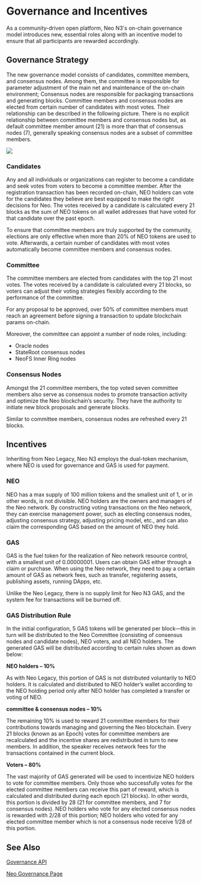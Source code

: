 # Governance and Incentives

As a community-driven open platform, Neo N3's on-chain governance model introduces new, essential roles along with an incentive model to ensure that all participants are rewarded accordingly. 

## Governance Strategy

The new governance model consists of candidates, committee members, and consensus nodes. Among them, the committee is responsible for parameter adjustment of the main net and maintenance of the on-chain environment; Consensus nodes are responsible for packaging transactions and generating blocks. Committee members and consensus nodes are elected from certain number of candidates with most votes. Their relationship can be described in the following picture. There is no explicit relationship between committee members and consensus nodes but, as default committee member amount (21) is more than that of consensus nodes (7), generally speaking consensus nodes are a subset of committee members.

![](images/candidateRelationship.png)



### Candidates

Any and all individuals or organizations can register to become a candidate and seek votes from voters to become a committee member. After the registration transaction has been recorded on-chain, NEO holders can vote for the candidates they believe are best equipped to make the right decisions for Neo. The votes received by a candidate is calculated every 21 blocks as the sum of NEO tokens on all wallet addresses that have voted for that candidate over the past epoch. 

To ensure that committee members are truly supported by the community, elections are only effective when more than 20% of NEO tokens are used to vote. Afterwards, a certain number of candidates with most votes automatically become committee members and consensus nodes.

### Committee

The committee members are elected from candidates with the top 21 most votes. The votes received by a candidate is calculated every 21 blocks, so voters can adjust their voting strategies flexibly according to the performance of the committee.

For any proposal to be approved, over 50% of committee members must reach an agreement before signing a transaction to update blockchain params on-chain.  

Moreover, the committee can appoint a number of node roles, including:

- Oracle nodes
- StateRoot consensus nodes
- NeoFS Inner Ring nodes

### Consensus Nodes 

Amongst the 21 committee members, the top voted seven committee members also serve as consensus nodes to promote transaction activity and optimize the Neo blockchain’s security. They have the authority to initiate new block proposals and generate blocks. 

Similar to committee members, consensus nodes are refreshed every 21 blocks.

## Incentives

Inheriting from Neo Legacy, Neo N3 employs the dual-token mechanism, where NEO is used for governance and GAS is used for payment.

### NEO

NEO has a max supply of 100 million tokens and the smallest unit of 1, or in other words, is not divisible. NEO holders are the owners and managers of the Neo network. By constructing voting transactions on the Neo network, they can exercise management power, such as electing consensus nodes, adjusting consensus strategy, adjusting pricing model, etc., and can also claim the corresponding GAS based on the amount of NEO they hold.

### GAS

GAS is the fuel token for the realization of Neo network resource control, with a smallest unit of 0.00000001. Users can obtain GAS either through a claim or purchase. When using the Neo network, they need to pay a certain amount of GAS as network fees, such as transfer, registering assets, publishing assets, running DApps, etc.

Unlike the Neo Legacy, there is no supply limit for Neo N3 GAS, and the system fee for transactions will be burned off.

### GAS Distribution Rule  

In the initial configuration, 5 GAS tokens will be generated per block—this in turn will be distributed to the Neo Committee (consisting of consensus nodes and candidate nodes), NEO voters, and all NEO holders. The generated GAS will be distributed according to certain rules shown as down below:

**NEO holders – 10%**

As with Neo Legacy, this portion of GAS is not distributed voluntarily to NEO holders. It is calculated and distributed to NEO holder’s wallet according to the NEO holding period only after NEO holder has completed a transfer or voting of NEO. 

**committee & consensus nodes – 10%** 

The remaining 10% is used to reward 21 committee members for their contributions towards managing and governing the Neo blockchain. Every 21 blocks (known as an Epoch) votes for committee members are recalculated and the incentive shares are redistributed in turn to new members. In addition, the speaker receives network fees for the transactions contained in the current block.

**Voters – 80%**

The vast majority of GAS generated will be used to incentivize NEO holders to vote for committee members. Only those who successfully votes for the elected committee members can receive this part of reward, which is calculated and distributed during each epoch (21 blocks). In other words, this portion is divided by 28 (21 for committee members, and 7 for consensus nodes). NEO holders who vote for any elected consensus nodes is rewarded with 2/28 of this portion; NEO holders who voted for any elected committee member which is not a consensus node receive 1/28 of this portion.

## See Also

[Governance API](../reference/governance_api.md)

[Neo Governance Page](https://neo.org/gov)

